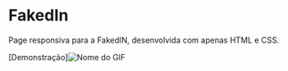 # FakedIn
Page responsiva para a FakedIN, desenvolvida com apenas HTML e CSS.

[Demonstração]![Nome do GIF](main/github-gif/FakedIn-rapido.gif)
